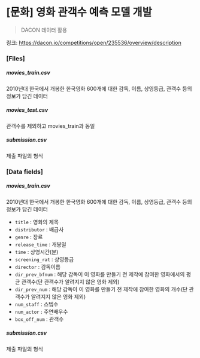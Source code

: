 # [문화] 영화 관객수 예측 모델 개발

>  DACON 데이터 활용

링크: https://dacon.io/competitions/open/235536/overview/description



### [Files]

##### movies_train.csv

2010년대 한국에서 개봉한 한국영화 600개에 대한 감독, 이름, 상영등급, 관객수 등의 정보가 담긴 데이터

##### movies_test.csv

관객수를 제외하고 movies_train과 동일

##### submission.csv

제출 파일의 형식



### [Data fields]

##### movies_train.csv

2010년대 한국에서 개봉한 한국영화 600개에 대한 감독, 이름, 상영등급, 관객수 등의 정보가 담긴 데이터

- `title` : 영화의 제목
- `distributor` : 배급사
- `genre` : 장르
- `release_time` : 개봉일
- `time` : 상영시간(분)
- `screening_rat` : 상영등급
- `director` : 감독이름
- `dir_prev_bfnum` : 해당 감독이 이 영화를 만들기 전 제작에 참여한 영화에서의 평균 관객수(단 관객수가 알려지지 않은 영화 제외)
- `dir_prev_num` : 해당 감독이 이 영화를 만들기 전 제작에 참여한 영화의 개수(단 관객수가 알려지지 않은 영화 제외)
- `num_staff` : 스텝수
- `num_actor` : 주연배우수
- `box_off_num` : 관객수



##### submission.csv

제출 파일의 형식 

